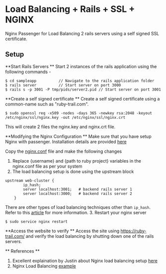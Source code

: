 Load Balancing + Rails + SSL + NGINX
====================================

Nginx Passenger for Load Balancing 2 rails servers using a self signed SSL certificate.

Setup
-----
**Start Rails Servers **
Start 2 instances of the rails application using the following commands - 

```
$ cd sampleapp          // Navigate to the rails application folder
$ rails server          // Start server on port 3000
$ rails s -p 3001 -P tmp/pids/server2.pid // Start server on port 3001 

```
**Create a self signed certificate **
Create a self signed certificate using a common-name such as "ruby-trail.com". 
```
$ sudo openssl req -x509 -nodes -days 365 -newkey rsa:2048 -keyout /etc/nginx/ssl/nginx.key -out /etc/nginx/ssl/nginx.crt
```
This will create 2 files the nginx.key and nginx.crt file.

**Modifying the Nginx Configuration **
Make sure that you have setup Nginx with passenger. Installation details are provided [here](http://ershadk.com/blog/2012/04/05/set-up-rails-3-2-2-with-passenger-rvm-and-ngnix/)

Copy the [nginx.conf](https://github.com/haridnr/rails-nginx-ssl-setup/blob/master/nginx-setup/nginx.conf) file and make the following changes
1. Replace {username} and {path to ruby project} variables in the nginx.conf file as per your system
2. The load balancing setup is done using the upstream block
```
upstream web-cluster {
        ip_hash;
        server localhost:3001;   # backend rails server 1
        server localhost:3000;   # backend rails server 2
    }
```
There are other types of load balancing techniques other than ``` ip_hash ```.
Refer to this [article](http://nginx.org/en/docs/http/load_balancing.html) for more information.
3. Restart your nginx server
```
$ sudo service nginx restart
```

**Access the website to verify **
Access the site using https://ruby-trail.com/ and verify the load balancing by shutting down one of the rails servers.

** References **
1. Excellent explaination by Justin about Nginx load balancing setup [here](http://spin.atomicobject.com/2013/07/08/nginx-load-balancing-reverse-proxy-updated/)
2. Nginx Load Balancing [example](http://cepa.io/devlog/secure-https-load-balancing-with-nginx)






